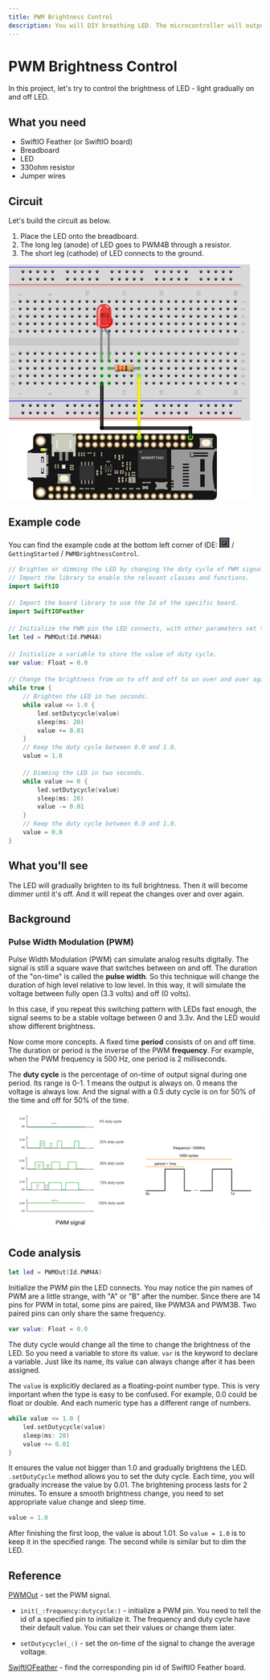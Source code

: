 ```yaml
---
title: PWM Brightness Control
description: You will DIY breathing LED. The microcontroller will output PWM signals to make the LED brighter or dimmer.
---
```


# PWM Brightness Control

In this project, let's try to control the brightness of LED - light gradually on and off LED. 

## What you need

- SwiftIO Feather (or SwiftIO board)
- Breadboard
- LED
- 330ohm resistor
- Jumper wires

## Circuit

Let's build the circuit as below.

1. Place the LED onto the breadboard.
2. The long leg (anode) of LED goes to PWM4B through a resistor.
3. The short leg (cathode) of LED connects to the ground.

![](img/PWMBrightness.png)


## Example code

You can find the example code at the bottom left corner of IDE: ![](img/example.png) / `GettingStarted` / `PWMBrightnessControl`.

```swift
// Brighten or dimming the LED by changing the duty cycle of PWM signal.
// Import the library to enable the relevant classes and functions.
import SwiftIO

// Import the board library to use the Id of the specific board.
import SwiftIOFeather

// Initialize the PWM pin the LED connects, with other parameters set to default.
let led = PWMOut(Id.PWM4A)

// Initialize a variable to store the value of duty cycle.
var value: Float = 0.0

// Change the brightness from on to off and off to on over and over again.
while true {
    // Brighten the LED in two seconds.
    while value <= 1.0 {
        led.setDutycycle(value)
        sleep(ms: 20)
        value += 0.01
    }
    // Keep the duty cycle between 0.0 and 1.0.
    value = 1.0

    // Dimming the LED in two seconds.
    while value >= 0 {
        led.setDutycycle(value)
        sleep(ms: 20)
        value -= 0.01
    }
    // Keep the duty cycle between 0.0 and 1.0.
    value = 0.0
}
```


## What you'll see

The LED will gradually brighten to its full brightness. Then it will become dimmer until it's off. And it will repeat the changes over and over again.

## Background

### Pulse Width Modulation (PWM)

Pulse Width Modulation (PWM) can simulate analog results digitally. The signal is still a square wave that switches between on and off. The duration of the "on-time" is called the **pulse width**. So this technique will change the duration of high level relative to low level. In this way, it will simulate the voltage between fully open (3.3 volts) and off (0 volts).  

In this case, if you repeat this switching pattern with LEDs fast enough, the signal seems to be a stable voltage between 0 and 3.3v. And the LED would show different brightness.

Now come more concepts. A fixed time **period** consists of on and off time. The duration or period is the inverse of the PWM **frequency**. For example, when the PWM frequency is 500 Hz, one period is 2 milliseconds.

The **duty cycle** is the percentage of on-time of output signal during one period. Its range is 0-1. 1 means the output is always on. 0 means the voltage is always low. And the signal with a 0.5 duty cycle is on for 50% of the time and off for 50% of the time.

![](img/PWMSignal.png)

## Code analysis

```swift
let led = PWMOut(Id.PWM4A)
```
Initialize the PWM pin the LED connects. You may notice the pin names of PWM are a little strange, with "A" or "B" after the number. Since there are 14 pins for PWM in total, some pins are paired, like PWM3A and PWM3B. Two paired pins can only share the same frequency.

```swift
var value: Float = 0.0
```
The duty cycle would change all the time to change the brightness of the LED. So you need a variable to store its value. `var` is the keyword to declare a variable. Just like its name, its value can always change after it has been assigned. 

The `value` is explicitly declared as a floating-point number type. This is very important when the type is easy to be confused. For example, 0.0 could be float or double. And each numeric type has a different range of numbers. 

```swift
while value <= 1.0 {
    led.setDutycycle(value)
    sleep(ms: 20)
    value += 0.01
}
```

It ensures the value not bigger than 1.0 and gradually brightens the LED. `.setDutyCycle` method allows you to set the duty cycle. Each time, you will gradually increase the value by 0.01. The brightening process lasts for 2 minutes. To ensure a smooth brightness change, you need to set appropriate value change and sleep time. 

```swift
value = 1.0
```
After finishing the first loop, the value is about 1.01. So `value = 1.0` is to keep it in the specified range.  The second while is similar but to dim the LED. 

## Reference

[PWMOut](https://swiftioapi.madmachine.io/Classes/PWMOut.html) - set the PWM signal.

- `init(_:frequency:dutycycle:)` - initialize a PWM pin. You need to tell the id of a specified pin to initialize it. The frequency and duty cycle have their default value. You can set their values or change them later.

- `setDutycycle(_:)` - set the on-time of the signal to change the average voltage.

[SwiftIOFeather](https://github.com/madmachineio/MadBoards/blob/main/Sources/SwiftIOFeather/Id.swift) - find the corresponding pin id of SwiftIO Feather board.